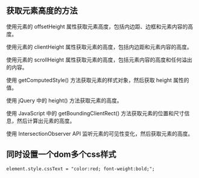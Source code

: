 <!--
 * @Descripttion: 
 * @version: 
 * @Author: zl
 * @Date: 2023-03-10 15:23:53
 * @LastEditors: zl
 * @LastEditTime: 2023-03-10 15:30:41
-->
## 获取元素高度的方法

使用元素的 offsetHeight 属性获取元素高度，包括内边距、边框和元素内容的高度。

使用元素的 clientHeight 属性获取元素的高度，包括内边距和元素内容的高度。

使用元素的 scrollHeight 属性获取元素的高度，包括元素内容的高度和任何溢出的内容。

使用 getComputedStyle() 方法获取元素的样式对象，然后获取 height 属性的值。

使用 jQuery 中的 height() 方法获取元素的高度。

使用 JavaScript 中的 getBoundingClientRect() 方法获取元素的位置和尺寸信息，然后计算出元素的高度。

使用 IntersectionObserver API 监听元素的可见性变化，然后获取元素的高度。

## 同时设置一个dom多个css样式
`element.style.cssText = "color:red; font-weight:bold;";`